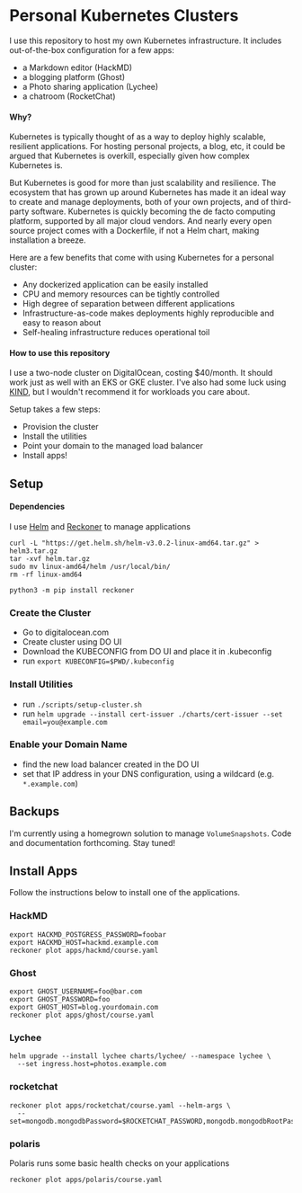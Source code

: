 # Personal Kubernetes Clusters
I use this repository to host my own Kubernetes infrastructure.
It includes out-of-the-box configuration for a few apps:
* a Markdown editor (HackMD)
* a blogging platform (Ghost)
* a Photo sharing application (Lychee)
* a chatroom (RocketChat)

#### Why?
Kubernetes is typically thought of as a way to deploy highly scalable, resilient
applications. For hosting personal projects, a blog, etc, it could be argued that
Kubernetes is overkill, especially given how complex Kubernetes is.

But Kubernetes is good for more than just scalability and resilience. The ecosystem that
has grown up around Kubernetes has made it an ideal way to create and manage deployments,
both of your own projects, and of third-party software. Kubernetes is quickly becoming
the de facto computing platform, supported by all major cloud vendors. And nearly every
open source project comes with a Dockerfile, if not a Helm chart, making installation a
breeze.

Here are a few benefits that come with using Kubernetes for a personal cluster:
* Any dockerized application can be easily installed
* CPU and memory resources can be tightly controlled
* High degree of separation between different applications
* Infrastructure-as-code makes deployments highly reproducible and easy to reason about
* Self-healing infrastructure reduces operational toil

#### How to use this repository
I use a two-node cluster on DigitalOcean, costing $40/month. It should work just as
well with an EKS or GKE cluster. I've also had some luck using [KIND](https://kind.sigs.k8s.io/),
but I wouldn't recommend it for workloads you care about.

Setup takes a few steps:
* Provision the cluster
* Install the utilities
* Point your domain to the managed load balancer
* Install apps!

## Setup

#### Dependencies

I use [Helm](https://github.com/helm/helm) and [Reckoner](https://github.com/FairwindsOps/reckoner) to manage applications
```
curl -L "https://get.helm.sh/helm-v3.0.2-linux-amd64.tar.gz" > helm3.tar.gz
tar -xvf helm.tar.gz
sudo mv linux-amd64/helm /usr/local/bin/
rm -rf linux-amd64

python3 -m pip install reckoner
```

### Create the Cluster

* Go to digitalocean.com
* Create cluster using DO UI
* Download the KUBECONFIG from DO UI and place it in .kubeconfig
* run `export KUBECONFIG=$PWD/.kubeconfig`

### Install Utilities
* run `./scripts/setup-cluster.sh`
* run `helm upgrade --install cert-issuer ./charts/cert-issuer --set email=you@example.com`

### Enable your Domain Name
* find the new load balancer created in the DO UI
* set that IP address in your DNS configuration, using a wildcard (e.g. `*.example.com`)

## Backups
I'm currently using a homegrown solution to manage `VolumeSnapshots`.
Code and documentation forthcoming. Stay tuned!

## Install Apps
Follow the instructions below to install one of the applications.

### HackMD
```
export HACKMD_POSTGRESS_PASSWORD=foobar
export HACKMD_HOST=hackmd.example.com
reckoner plot apps/hackmd/course.yaml
```

### Ghost
```
export GHOST_USERNAME=foo@bar.com
export GHOST_PASSWORD=foo
export GHOST_HOST=blog.yourdomain.com
reckoner plot apps/ghost/course.yaml
```

### Lychee
```
helm upgrade --install lychee charts/lychee/ --namespace lychee \
  --set ingress.host=photos.example.com
```

### rocketchat
```
reckoner plot apps/rocketchat/course.yaml --helm-args \
  --set=mongodb.mongodbPassword=$ROCKETCHAT_PASSWORD,mongodb.mongodbRootPassword=$ROCKETCHAT_PASSWORD
```

### polaris
Polaris runs some basic health checks on your applications
```
reckoner plot apps/polaris/course.yaml
```

